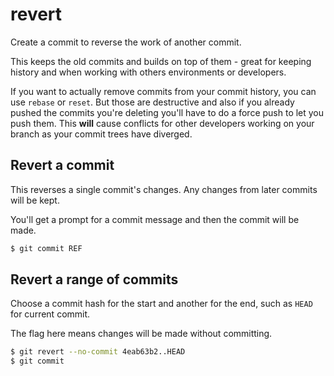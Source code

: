 # revert

Create a commit to reverse the work of another commit. 

This keeps the old commits and builds on top of them - great for keeping history and when working with others environments or developers.

If you want to actually remove commits from your commit history, you can use `rebase` or `reset`. But those are destructive and also if you already pushed the commits you're deleting you'll have to do a force push to let you push them. This **will** cause conflicts for other developers working on your branch as your commit trees have diverged.


## Revert a commit

This reverses a single commit's changes. Any changes from later commits will be kept.

You'll get a prompt for a commit message and then the commit will be made.

```sh
$ git commit REF
```


## Revert a range of commits

Choose a commit hash for the start and another for the end, such as `HEAD` for current commit.

The flag here means changes will be made without committing.

```sh
$ git revert --no-commit 4eab63b2..HEAD
$ git commit
```
